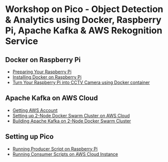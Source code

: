 # Workshop on Pico - Object Detection & Analytics using Docker, Raspberry Pi, Apache Kafka & AWS Rekognition Service

## Docker on Raspberry Pi

- [Preparing Your Raspberry Pi]()
- [Installing Docker on Raspberry Pi](https://github.com/collabnix/pico/blob/master/workshop/installing-docker.md)
- [Turn Your Raspberry Pi into CCTV Camera using Docker container]()


## Apache Kafka on AWS Cloud

- [Getting AWS Account]()
- [Setting up 2-Node Docker Swarm Cluster on AWS Cloud]()
- [Building Apache Kafka on 2-Node Docker Swarm Cluster]()


## Setting up Pico 

- [Running Producer Script on Raspberry Pi]()
- [Running Consumer Scripts on AWS Cloud Instance]()





